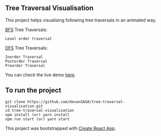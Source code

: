 ## Tree Traversal Visualisation
This project helps visualising following tree traversals in an animated way.

[BFS](https://en.wikipedia.org/wiki/Breadth-first_search) Tree Traversals:
``` 
Level order traversal 
```

[DFS](https://en.wikipedia.org/wiki/Depth-first_search) Tree Traversals:
```
Inorder Traversal 
Postorder Traversal 
Preorder Traversal 
```
You can check the live demo [here](https://devansaga.github.io/tree-traversal-visualisation/).

## To run the project
```
git clone https://github.com/devanSAGA/tree-traversal-visualisation.git
cd tree-traversal-visualisation
npm install (or) yarn install
npm run start (or) yarn start
```
This project was bootstrapped with [Create React App](https://github.com/facebook/create-react-app).
